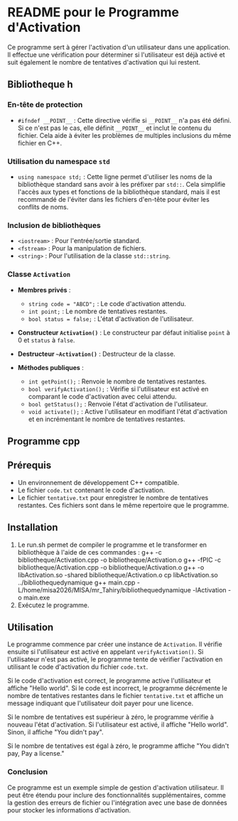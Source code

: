 # README pour le Programme d'Activation

Ce programme sert à gérer l'activation d'un utilisateur dans une application. Il effectue une vérification pour déterminer si l'utilisateur est déjà activé et suit également le nombre de tentatives d'activation qui lui restent.

## Bibliotheque h

### En-tête de protection

- `#ifndef __POINT__` : Cette directive vérifie si `__POINT__` n'a pas été défini. Si ce n'est pas le cas, elle définit `__POINT__` et inclut le contenu du fichier. Cela aide à éviter les problèmes de multiples inclusions du même fichier en C++.

### Utilisation du namespace `std`

- `using namespace std;` : Cette ligne permet d'utiliser les noms de la bibliothèque standard sans avoir à les préfixer par `std::`. Cela simplifie l'accès aux types et fonctions de la bibliothèque standard, mais il est recommandé de l'éviter dans les fichiers d'en-tête pour éviter les conflits de noms.

### Inclusion de bibliothèques

- `<iostream>` : Pour l'entrée/sortie standard.
- `<fstream>` : Pour la manipulation de fichiers.
- `<string>` : Pour l'utilisation de la classe `std::string`.

### Classe `Activation`

- **Membres privés** :
  - `string code = "ABCD";` : Le code d'activation attendu.
  - `int point;` : Le nombre de tentatives restantes.
  - `bool status = false;` : L'état d'activation de l'utilisateur.

- **Constructeur `Activation()`** : Le constructeur par défaut initialise `point` à 0 et `status` à `false`.

- **Destructeur `~Activation()`** : Destructeur de la classe.

- **Méthodes publiques** :
  - `int getPoint();` : Renvoie le nombre de tentatives restantes.
  - `bool verifyActivation();` : Vérifie si l'utilisateur est activé en comparant le code d'activation avec celui attendu.
  - `bool getStatus();` : Renvoie l'état d'activation de l'utilisateur.
  - `void activate();` : Active l'utilisateur en modifiant l'état d'activation et en incrémentant le nombre de tentatives restantes.

## Programme cpp

## Prérequis

- Un environnement de développement C++ compatible.
- Le fichier `code.txt` contenant le code d'activation.
- Le fichier `tentative.txt` pour enregistrer le nombre de tentatives restantes.
Ces fichiers sont dans le même repertoire que le programme.

## Installation

1. Le run.sh permet de compiler le programme et le transformer en bibliothèque à l'aide de ces commandes :
g++ -c bibliotheque/Activation.cpp -o bibliotheque/Activation.o
g++ -fPIC -c bibliotheque/Activation.cpp -o bibliotheque/Activation.o
g++ -o libActivation.so -shared bibliotheque/Activation.o
cp libActivation.so ../bibliothequedynamique
g++ main.cpp -L/home/misa2026/MISA/mr_Tahiry/bibliothequedynamique -lActivation -o main.exe
2. Exécutez le programme.

## Utilisation

Le programme commence par créer une instance de `Activation`. Il vérifie ensuite si l'utilisateur est activé en appelant `verifyActivation()`. Si l'utilisateur n'est pas activé, le programme tente de vérifier l'activation en utilisant le code d'activation du fichier `code.txt`.

Si le code d'activation est correct, le programme active l'utilisateur et affiche "Hello world". Si le code est incorrect, le programme décrémente le nombre de tentatives restantes dans le fichier `tentative.txt` et affiche un message indiquant que l'utilisateur doit payer pour une licence.

Si le nombre de tentatives est supérieur à zéro, le programme vérifie à nouveau l'état d'activation. Si l'utilisateur est activé, il affiche "Hello world". Sinon, il affiche "You didn't pay".

Si le nombre de tentatives est égal à zéro, le programme affiche "You didn't pay, Pay a license."



### Conclusion

Ce programme est un exemple simple de gestion d'activation utilisateur. Il peut être étendu pour inclure des fonctionnalités supplémentaires, comme la gestion des erreurs de fichier ou l'intégration avec une base de données pour stocker les informations d'activation.

